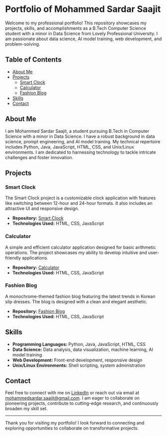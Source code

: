 # Portfolio of Mohammed Sardar Saajit

Welcome to my professional portfolio! This repository showcases my projects, skills, and accomplishments as a B.Tech Computer Science student with a minor in Data Science from Lovely Professional University. I am passionate about data science, AI model training, web development, and problem-solving.

## Table of Contents

- [About Me](#about-me)
- [Projects](#projects)
  - [Smart Clock](#smart-clock)
  - [Calculator](#calculator)
  - [Fashion Blog](#fashion-blog)
- [Skills](#skills)
- [Contact](#contact)

## About Me

I am Mohammed Sardar Saajit, a student pursuing B.Tech in Computer Science with a minor in Data Science. I have a robust background in data science, prompt engineering, and AI model training. My technical repertoire includes Python, Java, JavaScript, HTML, CSS, and Unix/Linux environments. I am dedicated to harnessing technology to tackle intricate challenges and foster innovation.

## Projects

### Smart Clock


The Smart Clock project is a customizable clock application with features like switching between 12-hour and 24-hour formats. It also includes an attractive UI and responsive design.

- **Repository:** [Smart Clock](https://github.com/MohammedSardarSaajit4488/CODSOFT/tree/main/Smart%20Clock)
- **Technologies Used:** HTML, CSS, JavaScript

### Calculator

A simple and efficient calculator application designed for basic arithmetic operations. The project showcases my ability to develop intuitive and user-friendly applications.

- **Repository:** [Calculator](https://github.com/MohammedSardarSaajit4488/CODSOFT/tree/main/Calculator)
- **Technologies Used:** HTML, CSS, JavaScript

### Fashion Blog

A monochrome-themed fashion blog featuring the latest trends in Korean slip dresses. The blog is designed with a clean and elegant aesthetic.

- **Repository:** [Fashion Blog](https://github.com/MohammedSardarSaajit4488/CODSOFT/tree/main/Fashion%20Blog)
- **Technologies Used:** HTML, CSS, JavaScript

## Skills

- **Programming Languages:** Python, Java, JavaScript, HTML, CSS
- **Data Science:** Data analysis, data visualization, machine learning, AI model training
- **Web Development:** Front-end development, responsive design
- **Unix/Linux Environments:** Shell scripting, system administration

## Contact

Feel free to connect with me on [LinkedIn](https://www.linkedin.com/in/mohammed-sardar-saajit-4488/) or reach out via email at mohammedsardar.saajit@gmail.com. I am eager to collaborate on pioneering projects, contribute to cutting-edge research, and continuously broaden my skill set.

---

Thank you for visiting my portfolio! I look forward to connecting and exploring opportunities to collaborate on transformative projects.
